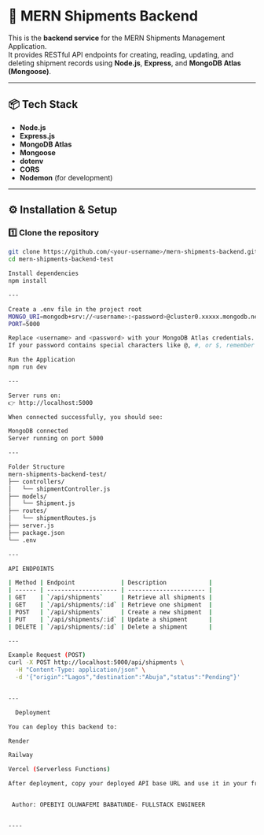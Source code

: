# 🚚 MERN Shipments Backend

This is the **backend service** for the MERN Shipments Management Application.  
It provides RESTful API endpoints for creating, reading, updating, and deleting shipment records using **Node.js**, **Express**, and **MongoDB Atlas (Mongoose)**.

---

## 📦 Tech Stack
- **Node.js**
- **Express.js**
- **MongoDB Atlas**
- **Mongoose**
- **dotenv**
- **CORS**
- **Nodemon** (for development)

---

## ⚙️ Installation & Setup

### 1️⃣ Clone the repository
```bash
git clone https://github.com/<your-username>/mern-shipments-backend.git
cd mern-shipments-backend-test

Install dependencies
npm install

---

Create a .env file in the project root
MONGO_URI=mongodb+srv://<username>:<password>@cluster0.xxxxx.mongodb.net/shipments
PORT=5000

Replace <username> and <password> with your MongoDB Atlas credentials.
If your password contains special characters like @, #, or $, remember to URL encode them.

Run the Application
npm run dev

---

Server runs on:
👉 http://localhost:5000

When connected successfully, you should see:

MongoDB connected
Server running on port 5000

---

Folder Structure
mern-shipments-backend-test/
├── controllers/
│   └── shipmentController.js
├── models/
│   └── Shipment.js
├── routes/
│   └── shipmentRoutes.js
├── server.js
├── package.json
└── .env

---

API ENDPOINTS

| Method | Endpoint             | Description            |
| ------ | -------------------- | ---------------------- |
| GET    | `/api/shipments`     | Retrieve all shipments |
| GET    | `/api/shipments/:id` | Retrieve one shipment  |
| POST   | `/api/shipments`     | Create a new shipment  |
| PUT    | `/api/shipments/:id` | Update a shipment      |
| DELETE | `/api/shipments/:id` | Delete a shipment      |

---

Example Request (POST)
curl -X POST http://localhost:5000/api/shipments \
  -H "Content-Type: application/json" \
  -d '{"origin":"Lagos","destination":"Abuja","status":"Pending"}'


---

  Deployment

You can deploy this backend to:

Render

Railway

Vercel (Serverless Functions)

After deployment, copy your deployed API base URL and use it in your frontend .env file.


 Author: OPEBIYI OLUWAFEMI BABATUNDE- FULLSTACK ENGINEER


----

